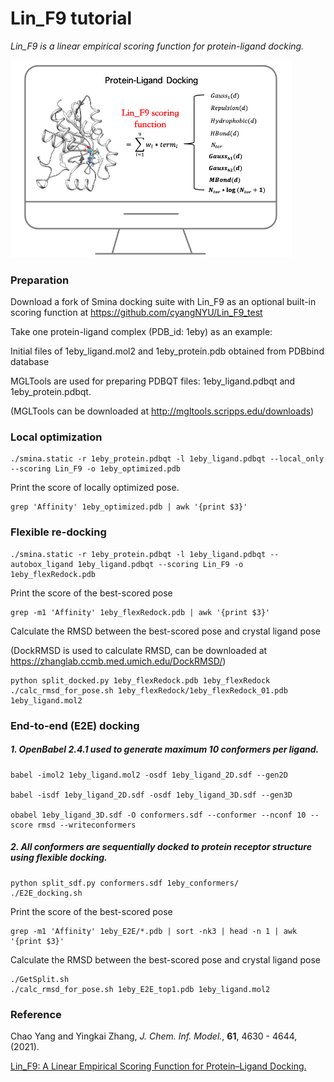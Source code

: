 # Lin_F9 tutorial

*Lin_F9 is a linear empirical scoring function for protein-ligand docking.*

<img src="plot.png" alt="plot" width=450 />

### Preparation

Download a fork of Smina docking suite with Lin_F9 as an optional built-in scoring function at <https://github.com/cyangNYU/Lin_F9_test>

Take one protein-ligand complex (PDB_id: 1eby) as an example:

Initial files of 1eby_ligand.mol2 and 1eby_protein.pdb obtained from PDBbind database

MGLTools are used for preparing PDBQT files: 1eby_ligand.pdbqt and 1eby_protein.pdbqt.

(MGLTools can be downloaded at http://mgltools.scripps.edu/downloads)



### **Local optimization**

```shell
./smina.static -r 1eby_protein.pdbqt -l 1eby_ligand.pdbqt --local_only --scoring Lin_F9 -o 1eby_optimized.pdb 
```

Print the score of locally optimized pose.

```shell
grep 'Affinity' 1eby_optimized.pdb | awk '{print $3}'
```



### **Flexible re-docking**

```shell
./smina.static -r 1eby_protein.pdbqt -l 1eby_ligand.pdbqt --autobox_ligand 1eby_ligand.pdbqt --scoring Lin_F9 -o 1eby_flexRedock.pdb
```

Print the score of the best-scored pose

```shell
grep -m1 'Affinity' 1eby_flexRedock.pdb | awk '{print $3}'
```

Calculate the RMSD between the best-scored pose and crystal ligand pose 

 (DockRMSD is used to calculate RMSD, can be downloaded at https://zhanglab.ccmb.med.umich.edu/DockRMSD/)

```shell
python split_docked.py 1eby_flexRedock.pdb 1eby_flexRedock
./calc_rmsd_for_pose.sh 1eby_flexRedock/1eby_flexRedock_01.pdb 1eby_ligand.mol2
```



### **End-to-end (E2E) docking**

##### 1. OpenBabel 2.4.1 used to generate maximum 10 conformers per ligand.

```shell
babel -imol2 1eby_ligand.mol2 -osdf 1eby_ligand_2D.sdf --gen2D 

babel -isdf 1eby_ligand_2D.sdf -osdf 1eby_ligand_3D.sdf --gen3D 

obabel 1eby_ligand_3D.sdf -O conformers.sdf --conformer --nconf 10 --score rmsd --writeconformers
```

##### 2. All conformers are sequentially docked to protein receptor structure using flexible docking.

```shell
python split_sdf.py conformers.sdf 1eby_conformers/
./E2E_docking.sh
```

Print the score of the best-scored pose

```shell
grep -m1 'Affinity' 1eby_E2E/*.pdb | sort -nk3 | head -n 1 | awk '{print $3}'
```

Calculate the RMSD between the best-scored pose and crystal ligand pose

```shell
./GetSplit.sh
./calc_rmsd_for_pose.sh 1eby_E2E_top1.pdb 1eby_ligand.mol2
```

### Reference

Chao Yang and Yingkai Zhang, *J. Chem. Inf. Model.*, **61**, 4630 - 4644, (2021).

[Lin_F9: A Linear Empirical Scoring Function for Protein–Ligand Docking.](http://dx.doi.org/10.1021/acs.jcim.1c00737)












